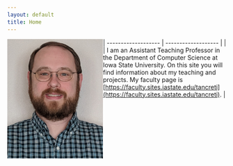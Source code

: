 ```yaml
---
layout: default
title: Home
---
```


| ------------------- | ------------------- |
| <img src="images/tancreti-photo.png" alt="Photo of Matthew Tan Creti." title="Matthew Tan Creti" align="left" height="275"/> | I am an Assistant Teaching Professor in the Department of Computer Science at Iowa State University. On this site you will find information about my teaching and projects. My faculty page is [https://faculty.sites.iastate.edu/tancreti](https://faculty.sites.iastate.edu/tancreti). |
